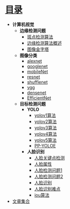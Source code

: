 # [目录](README.md)
* **计算机视觉**
  * **边缘检测问题**
    * [斑点检测算法](DeepLearning/cv/ch1.md)
    * [边缘检测算法概述](DeepLearning/cv/ch2.md)
    * [图像金字塔](DeepLearning/cv/图像金字塔.md)
  * **图像分类**
    * [alexnet](DeepLearning/alexnet.md)   
    * [googlenet](DeepLearning/googlenet.md)
    * [mobileNet](DeepLearning/mobileNet.md)
    * [resnet](DeepLearning/resnet.md)
    * [shufflenet](DeepLearning/shufflenet.md)
    * [vgg](DeepLearning/vgg.md)
    * [densenet](DeepLearning/densenet.md)
    * [EfficientNet](DeepLearning/EfficientNet.md)
  * **目标检测问题**
    * **YOLO**
      * [yolov1算法](DeepLearning/cv/yolov1.md)
      * [yolov2算法](DeepLearning/cv/yolov2.md)
      * [yolov3算法](DeepLearning/cv/yolov3.md)
      * [yolov4算法](DeepLearning/cv/yolov4.md)
      * [yolov5算法](DeepLearning/cv/yolov5.md)
      * [PP-YOLOE](DeepLearning/cv/PP-YOLOE.md)
    * **人脸识别**
      * [人脸关键点检测](DeepLearning/cv/人脸关键点检测.md)
      * [人脸属性](DeepLearning/cv/人脸属性识别.md)
      * [人脸检测问题1](DeepLearning/cv/人脸检测问题1.md)
      * [人脸检测问题2](DeepLearning/cv/人脸检测问题2.md)
      * [人脸识别](DeepLearning/cv/人脸识别.md)
      * [人脸识别难点](DeepLearning/cv/人脸识别难点.md)
      * [iou算法](DeepLearning/cv/iou.md)
* [文章集合](paper/README.md)
